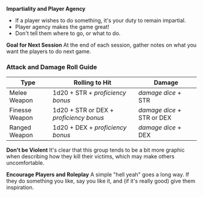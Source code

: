 **Impartiality and Player Agency**
- If a player wishes to do something, it's your duty to remain impartial.
- Player agency makes the game great!
- Don't tell them where to go, or what to do.

**Goal for Next Session**
At the end of each session, gather notes on what you want the players to do next game. 

### Attack and Damage Roll Guide
| Type           | Rolling to Hit                          | Damage                     |
| -------------- | --------------------------------------- | -------------------------- |
| Melee Weapon   | 1d20 + STR + *proficiency bonus*        | *damage dice* + STR        |
| Finesse Weapon | 1d20 + STR or DEX + *proficiency bonus* | *damage dice* + STR or DEX |
| Ranged Weapon  | 1d20 + DEX + *proficiency bonus*        | *damage dice* + DEX        |


**Don't be Violent**
It's clear that this group tends to be a bit more graphic when describing how they kill their victims, which may make others uncomfortable. 

**Encourage Players and Roleplay**
A simple "hell yeah" goes a long way. If they do something you like, say you like it, and (if it's really good) give them inspiration. 